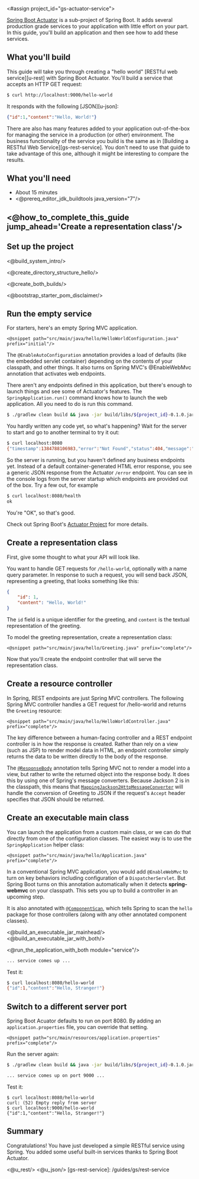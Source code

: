<#assign project_id="gs-actuator-service">

[Spring Boot Actuator](https://github.com/spring-projects/spring-boot/tree/master/spring-boot-actuator) is a sub-project of Spring Boot. It adds several production grade services to your application with little effort on your part. In this guide, you'll build an application and then see how to add these services.

## What you'll build

This guide will take you through creating a "hello world" [RESTful web service][u-rest] with Spring Boot Actuator. You'll build a service that accepts an HTTP GET request:

```sh
$ curl http://localhost:9000/hello-world
```

It responds with the following [JSON][u-json]:

```json
{"id":1,"content":"Hello, World!"}
```

There are also has many features added to your application out-of-the-box for managing the service in a production (or other) environment.  The business functionality of the service you build is the same as in [Building a RESTful Web Service][gs-rest-service]. You don't need to use that guide to take advantage of this one, although it might be interesting to compare the results.

## What you'll need

 - About 15 minutes
 - <@prereq_editor_jdk_buildtools java_version="7"/>


## <@how_to_complete_this_guide jump_ahead='Create a representation class'/>


<a name="scratch"></a>
Set up the project
----------------------
<@build_system_intro/>

<@create_directory_structure_hello/>


<@create_both_builds/>

<@bootstrap_starter_pom_disclaimer/>

Run the empty service
---------------------
For starters, here's an empty Spring MVC application.

    <@snippet path="src/main/java/hello/HelloWorldConfiguration.java" prefix="initial"/>
    
The `@EnableAutoConfiguration` annotation provides a load of defaults (like the embedded servlet container) depending on the contents of your classpath, and other things. It also turns on Spring MVC's @EnableWebMvc annotation that activates web endpoints.

There aren't any endpoints defined in this application, but there's enough to launch things and see some of Actuator's features.  The `SpringApplication.run()` command knows how to launch the web application. All you need to do is run this command.

```sh
$ ./gradlew clean build && java -jar build/libs/${project_id}-0.1.0.jar
```

You hardly written any code yet, so what's happening? Wait for the server to start and go to another terminal to try it out:

```sh
$ curl localhost:8080
{"timestamp":1384788106983,"error":"Not Found","status":404,"message":""}
```

So the server is running, but you haven't defined any business endpoints yet. Instead of a default container-generated HTML error response, you see a generic JSON response from the Actuator `/error` endpoint.  You can see in the console logs from the server startup which endpoints are provided out of the box.  Try a few out, for example

```sh
$ curl localhost:8080/health
ok
```

You're "OK", so that's good.

Check out Spring Boot's [Actuator Project](https://github.com/spring-projects/spring-boot/tree/master/spring-boot-actuator) for more details.

<a name="initial"></a>
Create a representation class
-------------------------------
First, give some thought to what your API will look like.

You want to handle GET requests for `/hello-world`, optionally with a name query parameter. In response to such a request, you will send back JSON, representing a greeting, that looks something like this:

```json
{
    "id": 1,
    "content": "Hello, World!"
}
```
    
The `id` field is a unique identifier for the greeting, and `content` is the textual representation of the greeting.

To model the greeting representation, create a representation class:

    <@snippet path="src/main/java/hello/Greeting.java" prefix="complete"/>

Now that you'll create the endpoint controller that will serve the representation class.

Create a resource controller
------------------------------
In Spring, REST endpoints are just Spring MVC controllers. The following Spring MVC controller handles a GET request for /hello-world and returns the `Greeting` resource:

    <@snippet path="src/main/java/hello/HelloWorldController.java" prefix="complete"/>

The key difference between a human-facing controller and a REST endpoint controller is in how the response is created. Rather than rely on a view (such as JSP) to render model data in HTML, an endpoint controller simply returns the data to be written directly to the body of the response.

The [`@ResponseBody`](http://docs.spring.io/spring/docs/3.2.x/javadoc-api/org/springframework/web/bind/annotation/ResponseBody.html) annotation tells Spring MVC not to render a model into a view, but rather to write the returned object into the response body. It does this by using one of Spring's message converters. Because Jackson 2 is in the classpath, this means that [`MappingJackson2HttpMessageConverter`](http://docs.spring.io/spring/docs/3.2.x/javadoc-api/org/springframework/http/converter/json/MappingJackson2HttpMessageConverter.html) will handle the conversion of Greeting to JSON if the request's `Accept` header specifies that JSON should be returned.


Create an executable main class
-------------------------------

You can launch the application from a custom main class, or we can do that directly from one of the configuration classes.  The easiest way is to use the `SpringApplication` helper class:

    <@snippet path="src/main/java/hello/Application.java" prefix="complete"/>

In a conventional Spring MVC application, you would add `@EnableWebMvc` to turn on key behaviors including configuration of a `DispatcherServlet`. But Spring Boot turns on this annotation automatically when it detects **spring-webmvc** on your classpath. This sets you up to build a controller in an upcoming step.

It is also annotated with [`@ComponentScan`](http://docs.spring.io/spring/docs/3.2.x/javadoc-api/org/springframework/context/annotation/ComponentScan.html), which tells Spring to scan the `hello` package for those controllers (along with any other annotated component classes).

<@build_an_executable_jar_mainhead/>
<@build_an_executable_jar_with_both/>

<@run_the_application_with_both module="service"/>

```sh
... service comes up ...
```


Test it:

```sh
$ curl localhost:8080/hello-world
{"id":1,"content":"Hello, Stranger!"}
```

Switch to a different server port
-----------------------------------------

Spring Boot Acuator defaults to run on port 8080. By adding an `application.properties` file, you can override that setting.

    <@snippet path="src/main/resources/application.properties" prefix="complete"/>

Run the server again:

```sh
$ ./gradlew clean build && java -jar build/libs/${project_id}-0.1.0.jar

... service comes up on port 9000 ...
```
Test it:
```
$ curl localhost:8080/hello-world
curl: (52) Empty reply from server
$ curl localhost:9000/hello-world
{"id":1,"content":"Hello, Stranger!"}
```

Summary
-----------------
Congratulations! You have just developed a simple RESTful service using Spring. You added some useful built-in services thanks to Spring Boot Actuator.

<@u_rest/>
<@u_json/>
[gs-rest-service]: /guides/gs/rest-service
